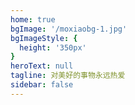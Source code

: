 ```yaml
---
home: true
bgImage: '/moxiaobg-1.jpg'
bgImageStyle: {
  height: '350px'
}
heroText: null
tagline: 对美好的事物永远热爱
sidebar: false
---
```


